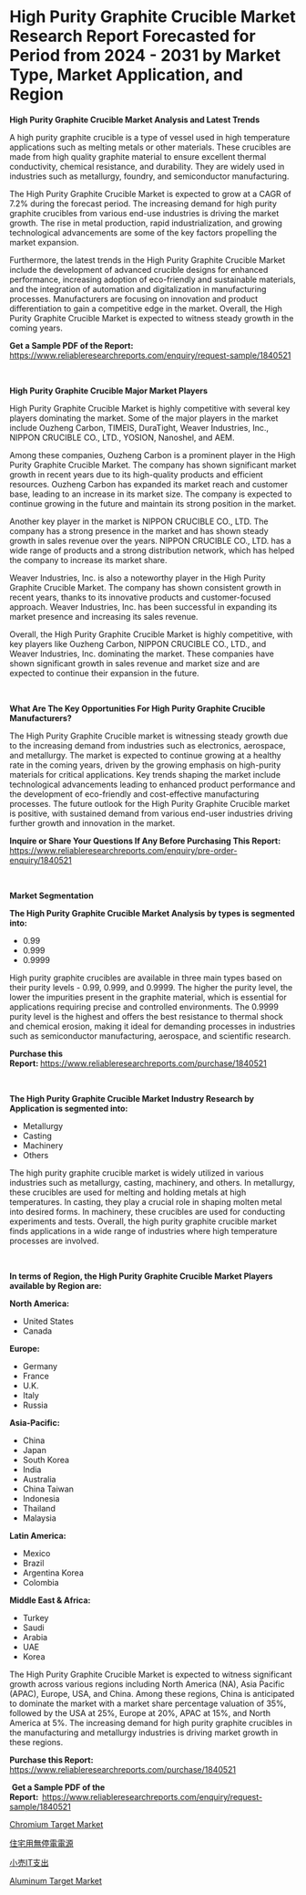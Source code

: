 <p><h1>High Purity Graphite Crucible Market Research Report Forecasted for Period from 2024 -  2031 by Market Type, Market Application, and Region</h1></p><p><strong>High Purity Graphite Crucible Market Analysis and Latest Trends</strong></p>
<p><p>A high purity graphite crucible is a type of vessel used in high temperature applications such as melting metals or other materials. These crucibles are made from high quality graphite material to ensure excellent thermal conductivity, chemical resistance, and durability. They are widely used in industries such as metallurgy, foundry, and semiconductor manufacturing.</p><p>The High Purity Graphite Crucible Market is expected to grow at a CAGR of 7.2% during the forecast period. The increasing demand for high purity graphite crucibles from various end-use industries is driving the market growth. The rise in metal production, rapid industrialization, and growing technological advancements are some of the key factors propelling the market expansion.</p><p>Furthermore, the latest trends in the High Purity Graphite Crucible Market include the development of advanced crucible designs for enhanced performance, increasing adoption of eco-friendly and sustainable materials, and the integration of automation and digitalization in manufacturing processes. Manufacturers are focusing on innovation and product differentiation to gain a competitive edge in the market. Overall, the High Purity Graphite Crucible Market is expected to witness steady growth in the coming years.</p></p>
<p><strong>Get a Sample PDF of the Report:&nbsp;</strong> <a href="https://www.reliableresearchreports.com/enquiry/request-sample/1840521">https://www.reliableresearchreports.com/enquiry/request-sample/1840521</a></p>
<p>&nbsp;</p>
<p><strong>High Purity Graphite Crucible Major Market Players</strong></p>
<p><p>High Purity Graphite Crucible Market is highly competitive with several key players dominating the market. Some of the major players in the market include Ouzheng Carbon, TIMEIS, DuraTight, Weaver Industries, Inc., NIPPON CRUCIBLE CO., LTD., YOSION, Nanoshel, and AEM.</p><p>Among these companies, Ouzheng Carbon is a prominent player in the High Purity Graphite Crucible Market. The company has shown significant market growth in recent years due to its high-quality products and efficient resources. Ouzheng Carbon has expanded its market reach and customer base, leading to an increase in its market size. The company is expected to continue growing in the future and maintain its strong position in the market.</p><p>Another key player in the market is NIPPON CRUCIBLE CO., LTD. The company has a strong presence in the market and has shown steady growth in sales revenue over the years. NIPPON CRUCIBLE CO., LTD. has a wide range of products and a strong distribution network, which has helped the company to increase its market share.</p><p>Weaver Industries, Inc. is also a noteworthy player in the High Purity Graphite Crucible Market. The company has shown consistent growth in recent years, thanks to its innovative products and customer-focused approach. Weaver Industries, Inc. has been successful in expanding its market presence and increasing its sales revenue.</p><p>Overall, the High Purity Graphite Crucible Market is highly competitive, with key players like Ouzheng Carbon, NIPPON CRUCIBLE CO., LTD., and Weaver Industries, Inc. dominating the market. These companies have shown significant growth in sales revenue and market size and are expected to continue their expansion in the future.</p></p>
<p>&nbsp;</p>
<p><strong>What Are The Key Opportunities For High Purity Graphite Crucible Manufacturers?</strong></p>
<p><p>The High Purity Graphite Crucible market is witnessing steady growth due to the increasing demand from industries such as electronics, aerospace, and metallurgy. The market is expected to continue growing at a healthy rate in the coming years, driven by the growing emphasis on high-purity materials for critical applications. Key trends shaping the market include technological advancements leading to enhanced product performance and the development of eco-friendly and cost-effective manufacturing processes. The future outlook for the High Purity Graphite Crucible market is positive, with sustained demand from various end-user industries driving further growth and innovation in the market.</p></p>
<p><strong>Inquire or Share Your Questions If Any Before Purchasing This Report:</strong> <a href="https://www.reliableresearchreports.com/enquiry/pre-order-enquiry/1840521">https://www.reliableresearchreports.com/enquiry/pre-order-enquiry/1840521</a></p>
<p>&nbsp;</p>
<p><strong>Market Segmentation</strong></p>
<p><strong>The High Purity Graphite Crucible Market Analysis by types is segmented into:</strong></p>
<p><ul><li>0.99</li><li>0.999</li><li>0.9999</li></ul></p>
<p><p>High purity graphite crucibles are available in three main types based on their purity levels - 0.99, 0.999, and 0.9999. The higher the purity level, the lower the impurities present in the graphite material, which is essential for applications requiring precise and controlled environments. The 0.9999 purity level is the highest and offers the best resistance to thermal shock and chemical erosion, making it ideal for demanding processes in industries such as semiconductor manufacturing, aerospace, and scientific research.</p></p>
<p><strong>Purchase this Report:&nbsp;</strong><a href="https://www.reliableresearchreports.com/purchase/1840521">https://www.reliableresearchreports.com/purchase/1840521</a></p>
<p>&nbsp;</p>
<p><strong>The High Purity Graphite Crucible Market Industry Research by Application is segmented into:</strong></p>
<p><ul><li>Metallurgy</li><li>Casting</li><li>Machinery</li><li>Others</li></ul></p>
<p><p>The high purity graphite crucible market is widely utilized in various industries such as metallurgy, casting, machinery, and others. In metallurgy, these crucibles are used for melting and holding metals at high temperatures. In casting, they play a crucial role in shaping molten metal into desired forms. In machinery, these crucibles are used for conducting experiments and tests. Overall, the high purity graphite crucible market finds applications in a wide range of industries where high temperature processes are involved.</p></p>
<p>&nbsp;</p>
<p><strong>In terms of Region, the High Purity Graphite Crucible Market Players available by Region are:</strong></p>
<p>
    <p> <strong> North America: </strong>
        <ul>
            <li>United States</li>
            <li>Canada</li>
        </ul>
        </p> 
    <p> <strong> Europe: </strong>
        <ul>
            <li>Germany</li>
            <li>France</li>
            <li>U.K.</li>
            <li>Italy</li>
            <li>Russia</li>
        </ul>
        </p> 
    <p> <strong> Asia-Pacific: </strong>
        <ul>
            <li>China</li>
            <li>Japan</li>
            <li>South Korea</li>
            <li>India</li>
            <li>Australia</li>
            <li>China Taiwan</li>
            <li>Indonesia</li>
            <li>Thailand</li>
            <li>Malaysia</li>
        </ul>
        </p> 
    <p> <strong> Latin America: </strong>
        <ul>
            <li>Mexico</li>
            <li>Brazil</li>
            <li>Argentina Korea</li>
            <li>Colombia</li>
        </ul>
        </p> 
    <p> <strong> Middle East & Africa: </strong>
        <ul>
            <li>Turkey</li>
            <li>Saudi</li>
            <li>Arabia</li>
            <li>UAE</li>
            <li>Korea</li>
        </ul>
    </p>
    </p>
<p><p>The High Purity Graphite Crucible Market is expected to witness significant growth across various regions including North America (NA), Asia Pacific (APAC), Europe, USA, and China. Among these regions, China is anticipated to dominate the market with a market share percentage valuation of 35%, followed by the USA at 25%, Europe at 20%, APAC at 15%, and North America at 5%. The increasing demand for high purity graphite crucibles in the manufacturing and metallurgy industries is driving market growth in these regions.</p></p>
<p><strong>Purchase this Report: </strong><a href="https://www.reliableresearchreports.com/purchase/1840521">https://www.reliableresearchreports.com/purchase/1840521</a></p>
<p>&nbsp;<strong>Get a Sample PDF of the Report:&nbsp;&nbsp;</strong><a href="https://www.reliableresearchreports.com/enquiry/request-sample/1840521">https://www.reliableresearchreports.com/enquiry/request-sample/1840521</a></p>
<p><strong></strong></p>
<p><p><a href="https://github.com/pjcfca/Market-Research-Report-List-1/blob/main/chromium-target-market.md">Chromium Target Market</a></p><p><a href="https://medium.com/@jasohung45456/2024%E5%B9%B4%E3%81%8B%E3%82%892031%E5%B9%B4%E3%81%BE%E3%81%A7%E3%81%AE%E4%BD%8F%E5%AE%85%E7%94%A8ups%E5%B8%82%E5%A0%B4%E3%81%AE%E3%83%88%E3%83%AC%E3%83%B3%E3%83%89%E3%81%A8%E5%B8%82%E5%A0%B4%E5%88%86%E6%9E%90%E3%82%92%E4%BA%88%E6%B8%AC%E3%81%97%E3%81%BE%E3%81%99-1f25f53b820b">住宅用無停電電源</a></p><p><a href="https://medium.com/@maureenbiologist34/%E5%B0%8F%E5%A3%B2%E3%82%8Ait%E6%94%AF%E5%87%BA%E5%B8%82%E5%A0%B4-%E5%B8%82%E5%A0%B4%E3%82%B7%E3%82%A7%E3%82%A2-%E5%B8%82%E5%A0%B4%E5%8B%95%E5%90%91-%E3%81%8A%E3%82%88%E3%81%B3%E5%B0%86%E6%9D%A5%E3%81%AE%E6%88%90%E9%95%B7%E3%82%92%E6%8E%A2%E3%82%8B-ec19f105e2f7">小売IT支出</a></p><p><a href="https://github.com/wusalecollins540tpqoz/Market-Research-Report-List-1/blob/main/aluminum-target-market.md">Aluminum Target Market</a></p></p>